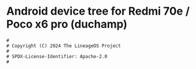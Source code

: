 # Android device tree for Redmi 70e / Poco x6 pro (duchamp)

```
#
# Copyright (C) 2024 The LineageOS Project
#
# SPDX-License-Identifier: Apache-2.0
#
```

